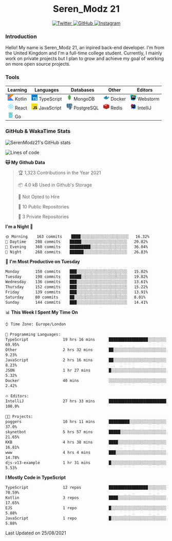 <div align="center">
  <h1>Seren_Modz 21</h1>
  <a href="https://twitter.com/SerenModz21">
    <img alt="Twitter" src="https://img.shields.io/badge/twitter%20-%231DA1F2.svg?&style=for-the-badge&logo=Twitter&logoColor=white">
  </a>
  <a href="https://github.com/SerenModz21">
    <img alt="GitHub" src="https://img.shields.io/badge/github%20-%23121011.svg?&style=for-the-badge&logo=github&logoColor=white">
  </a>
  <a href="https://www.instagram.com/serenmodz21">
    <img alt="Instagram" src="https://img.shields.io/badge/instagram%20-%23E4405F.svg?&style=for-the-badge&logo=Instagram&logoColor=white">
  </a>
</div>

### Introduction

Hello! My name is Seren_Modz 21, an inpired back-end developer. I'm from the United Kingdom and I'm a full-time college student. Currently, I mainly work on private projects but I plan to grow and achieve my goal of working on more open source projects. 

### Tools

 **Learning**                                        | **Languages**                                               | **Databases**                                               | **Other**                                           | **Editors**                                                  
-----------------------------------------------------|-------------------------------------------------------------|-------------------------------------------------------------|-----------------------------------------------------|--------------------------------------------------------------
 <img width="19px" src="./assets/kotlin.svg"> Kotlin | <img width="19px" src="./assets/typescript.svg"> TypeScript | <img width="19px" src="./assets/mongodb.svg"> MongoDB       | <img width="19px" src="./assets/docker.svg"> Docker | <img width="19px" src="./assets/webstorm.svg"> Webstorm      
 <img width="19px" src="./assets/react.svg"> React   | <img width="19px" src="./assets/javascript.svg"> JavaScript | <img width="19px" src="./assets/postgresql.svg"> PostgreSQL | <img width="19px" src="./assets/redis.svg"> Redis   | <img width="19px" src="./assets/intellij-idea.svg"> IntelliJ
 <img width="19px" src="./assets/go.svg"> Go         |                                                             |                                                             |                                                     |                                                                                                               

### GitHub & WakaTime Stats

![SerenModz21's GitHub stats](https://github-readme-stats.vercel.app/api?username=SerenModz21&show_icons=true&theme=dark)

<!--START_SECTION:waka-->
![Lines of code](https://img.shields.io/badge/From%20Hello%20World%20I%27ve%20Written-20254%20lines%20of%20code-blue)

**🐱 My Github Data** 

> 🏆 1,323 Contributions in the Year 2021
 > 
> 📦 4.0 kB Used in Github's Storage 
 > 
> 🚫 Not Opted to Hire
 > 
> 📜 10 Public Repositories 
 > 
> 🔑 3 Private Repositories  
 > 
**I'm a Night 🦉** 

```text
🌞 Morning    163 commits    ████░░░░░░░░░░░░░░░░░░░░░   16.32% 
🌆 Daytime    208 commits    █████░░░░░░░░░░░░░░░░░░░░   20.82% 
🌃 Evening    360 commits    █████████░░░░░░░░░░░░░░░░   36.04% 
🌙 Night      268 commits    ██████░░░░░░░░░░░░░░░░░░░   26.83%

```
📅 **I'm Most Productive on Tuesday** 

```text
Monday       150 commits    ███░░░░░░░░░░░░░░░░░░░░░░   15.02% 
Tuesday      198 commits    █████░░░░░░░░░░░░░░░░░░░░   19.82% 
Wednesday    136 commits    ███░░░░░░░░░░░░░░░░░░░░░░   13.61% 
Thursday     152 commits    ███░░░░░░░░░░░░░░░░░░░░░░   15.22% 
Friday       139 commits    ███░░░░░░░░░░░░░░░░░░░░░░   13.91% 
Saturday     80 commits     ██░░░░░░░░░░░░░░░░░░░░░░░   8.01% 
Sunday       144 commits    ███░░░░░░░░░░░░░░░░░░░░░░   14.41%

```


📊 **This Week I Spent My Time On** 

```text
⌚︎ Time Zone: Europe/London

💬 Programming Languages: 
TypeScript               19 hrs 16 mins      █████████████████░░░░░░░░   69.95% 
Other                    2 hrs 32 mins       ██░░░░░░░░░░░░░░░░░░░░░░░   9.23% 
JavaScript               2 hrs 16 mins       ██░░░░░░░░░░░░░░░░░░░░░░░   8.23% 
JSON                     1 hr 27 mins        █░░░░░░░░░░░░░░░░░░░░░░░░   5.32% 
Docker                   40 mins             ░░░░░░░░░░░░░░░░░░░░░░░░░   2.42%

🔥 Editors: 
IntelliJ                 27 hrs 33 mins      █████████████████████████   100.0%

🐱‍💻 Projects: 
poggers                  10 hrs 11 mins      █████████░░░░░░░░░░░░░░░░   37.0% 
skynetbot                5 hrs 57 mins       █████░░░░░░░░░░░░░░░░░░░░   21.65% 
KKB                      4 hrs 38 mins       ████░░░░░░░░░░░░░░░░░░░░░   16.81% 
www                      4 hrs 4 mins        ███░░░░░░░░░░░░░░░░░░░░░░   14.78% 
djs-v13-example          1 hr 31 mins        █░░░░░░░░░░░░░░░░░░░░░░░░   5.53%

```

**I Mostly Code in TypeScript** 

```text
TypeScript               12 repos            █████████████████░░░░░░░░   70.59% 
Kotlin                   3 repos             ████░░░░░░░░░░░░░░░░░░░░░   17.65% 
EJS                      1 repo              █░░░░░░░░░░░░░░░░░░░░░░░░   5.88% 
JavaScript               1 repo              █░░░░░░░░░░░░░░░░░░░░░░░░   5.88%

```



 Last Updated on 25/08/2021
<!--END_SECTION:waka-->
